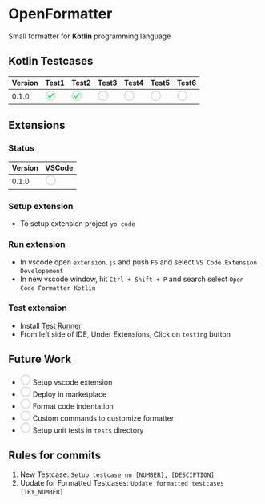 # OpenFormatter
Small formatter for **Kotlin** programming language


## Kotlin Testcases
|Version   |Test1       |Test2       |Test3       |Test4       |Test5       |Test6       |
|----------|------------|------------|------------|------------|------------|------------|
|0.1.0     |![](_/c.png)|![](_/c.png)|![](_/u.png)|![](_/u.png)|![](_/u.png)|![](_/u.png)|


## Extensions
### Status
|Version   |VSCode      |
|----------|------------|
|0.1.0     |![](_/u.png)|

### Setup extension
- To setup extension project `yo code`

### Run extension
- In vscode open `extension.js` and push `F5` and select `VS Code Extension Developement`
- In new vscode window, hit `Ctrl + Shift + P` and search select `Open Code Formatter Kotlin`

### Test extension
- Install [Test Runner](https://marketplace.visualstudio.com/items?itemName=ms-vscode.extension-test-runner)
- From left side of IDE, Under Extensions, Click on `testing` button

## Future Work
- ![](_/u.png) Setup vscode extension
- ![](_/u.png) Deploy in marketplace
- ![](_/u.png) Format code indentation
- ![](_/u.png) Custom commands to customize formatter
- ![](_/u.png) Setup unit tests in `tests` directory

## Rules for commits
1. New Testcase: `Setup testcase no [NUMBER], [DESCIPTION]`
1. Update for Formatted Testcases: `Update formatted testcases [TRY_NUMBER]`